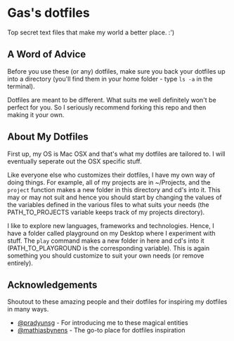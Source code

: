 # Gas's dotfiles

Top secret text files that make my world a better place. :')


## A Word of Advice

Before you use these (or any) dotfiles, make sure you back your dotfiles up into a directory (you'll find them in your home folder - type `ls -a` in the terminal).

Dotfiles are meant to be different. What suits me well definitely won't be perfect for you. So I seriously recommend forking this repo and then making it your own.

## About My Dotfiles

First up, my OS is Mac OSX and that's what my dotfiles are tailored to. I will eventually seperate out the OSX specific stuff.

Like everyone else who customizes their dotfiles, I have my own way of doing things. For example, all of my projects are in ~/Projects, and the `project` function makes a new folder in this directory and cd's into it. This may or may not suit and hence you should start by changing the values of the variables defined in the various files to what suits your needs (the PATH_TO_PROJECTS variable keeps track of my projects directory).

I like to explore new languages, frameworks and technologies. Hence, I have a folder called playground on my Desktop where I experiment with stuff. The `play` command makes a new folder in here and cd's into it (PATH_TO_PLAYGROUND is the corresponding variable). This is again something you should customize to suit your own needs (or remove entirely).

## Acknowledgements


Shoutout to these amazing people and their dotfiles for inspiring my dotfiles in many ways.

- [@pradyunsg](https://github.com/pradyunsg/dotfiles) - For introducing me to these magical entities
- [@mathiasbynens](https://github.com/mathiasbynens/dotfiles) - The go-to place for dotfiles inspiration
